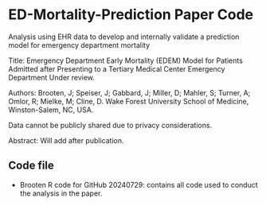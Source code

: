 # ED-Mortality-Prediction Paper Code
Analysis using EHR data to develop and internally validate a prediction model for emergency department mortality

Title: Emergency Department Early Mortality (EDEM) Model for Patients Admitted after Presenting to a Tertiary Medical Center Emergency Department
Under review.

Authors: Brooten, J; Speiser, J; Gabbard, J; Miller, D; Mahler, S; Turner, A; Omlor, R; Mielke, M; Cline, D. 
Wake Forest University School of Medicine, Winston-Salem, NC, USA.

Data cannot be publicly shared due to privacy considerations. 

Abstract: 
Will add after publication. 

## Code file
* Brooten R code for GitHub 20240729: contains all code used to conduct the analysis in the paper. 
